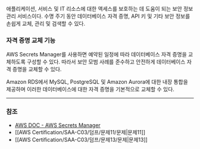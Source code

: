 애플리케이션, 서비스 및 IT 리소스에 대한 액세스를 보호하는 데 도움이 되는 보안 정보 관리 서비스이다. 수명 주기 동안 데이터베이스 자격 증명, API 키 및 기타 보안 정보를 손쉽게 교체, 관리 및 검색할 수 있다.

### 자격 증명 교체 기능

AWS Secrets Manager를 사용하면 예약된 일정에 따라 데이터베이스 자격 증명을 교체하도록 구성할 수 있다. 따라서 보안 모범 사례를 준수하고 안전하게 데이터베이스 자격 증명을 교체할 수 있다.

Amazon RDS에서 MySQL, PostgreSQL 및 Amazon Aurora에 대한 내장 통합을 제공하며 이러한 데이터베이스에 대한 자격 증명을 기본적으로 교체할 수 있다.

---
### 참조
- [AWS DOC - AWS Secrets Manager](https://docs.aws.amazon.com/secretsmanager/latest/userguide/intro.html)
- [[AWS Certification/SAA-C03/덤프/문제11/문제|문제11]]
- [[AWS Certification/SAA-C03/덤프/문제13/문제|문제13]]
